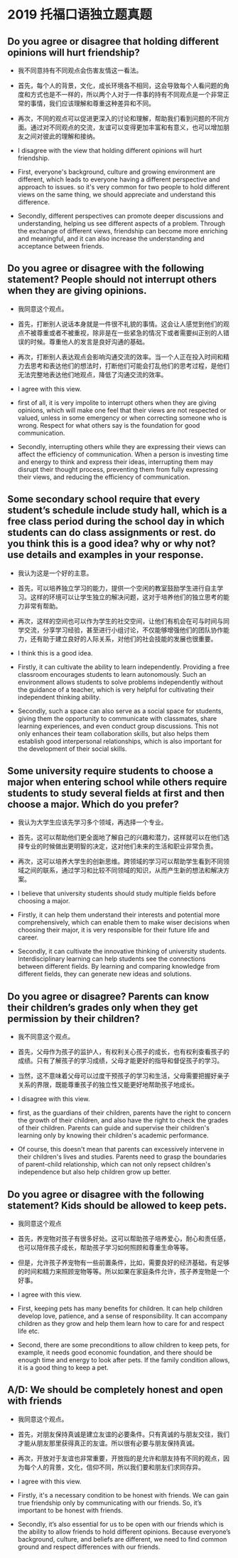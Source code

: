 # 2019 托福口语独立题真题

## Do you agree or disagree	that holding different opinions	will hurt friendship?
+ 我不同意持有不同观点会伤害友情这一看法。
+ 首先，每个人的背景，文化，成长环境各不相同，这会导致每个人看问题的角度和方式也是不一样的，所以两个人对于一件事的持有不同观点是一个非常正常的事情，我们应该理解和尊重这种差异和不同。
+ 再次，不同的观点可以促进更深入的讨论和理解，帮助我们看到问题的不同方面。通过对不同观点的交流，友谊可以变得更加丰富和有意义，也可以增加朋友之间对彼此的理解和接纳。

+ I disagree with the view that holding different opinions will hurt friendship.
+ First, everyone's background, culture and growing environment are different, which leads to everyone having a different perspective and approach to issues. so it's very common for two people to hold different views on the same thing, we should appreciate and understand this difference.
+ Secondly, different perspectives can promote deeper discussions and understanding, helping us see different aspects of a problem. Through the exchange of different views, friendship can become more enriching and meaningful, and it can also increase the understanding and acceptance between friends.

## Do you agree or disagree with the following statement? People should	not interrupt others when they are giving opinions.
+ 我同意这个观点。
+ 首先，打断别人说话本身就是一件很不礼貌的事情。这会让人感觉到他们的观点不被尊重或者不被重视，除非是在一些紧急的情况下或者需要纠正别的人错误的时候。尊重他人的发言是良好沟通的基础。
+ 再次，打断别人表达观点会影响沟通交流的效率。当一个人正在投入时间和精力去思考和表达他们的想法时，打断他们可能会打乱他们的思考过程，是他们无法完整地表达他们地观点，降低了沟通交流的效率。

+ I agree with this view.
+ first of all, it is very impolite to interrupt others when they are giving opinions, which will make one feel that their views are not respected or valued, unless in some emergency or when correcting someone who is wrong. Respect for what others say is the foundation for good communication.
+ Secondly, interrupting others while they are expressing their views can affect the efficiency of communication. When a person is investing time and energy to think and express their ideas, interrupting them may disrupt their thought process, preventing them from fully expressing their views, and reducing the efficiency of communication.

## Some	secondary school require that every student’s schedule include study hall, which is a free class period during the school day in which students can	do class assignments or rest. do you think this is a good idea? why or why not? use details and examples in your response.
+ 我认为这是一个好的主意。
+ 首先，可以培养独立学习的能力，提供一个空闲的教室鼓励学生进行自主学习。这样的环境可以让学生独立的解决问题，这对于培养他们的独立思考的能力非常有帮助。
+ 再次，这样的空间也可以作为学生的社交空间，让他们有机会在可与时间与同学交流，分享学习经验，甚至进行小组讨论，不仅能够增强他们的团队协作能力，还有助于建立良好的人际关系，对他们的社会技能的发展也很重要。

+ I think this is a good idea.
+ Firstly, it can cultivate the ability to learn independently. Providing a free classroom encourages students to learn autonomously. Such an environment allows students to solve problems independently without the guidance of a teacher, which is very helpful for cultivating their independent thinking ability.
+ Secondly, such a space can also serve as a social space for students, giving them the opportunity to communicate with classmates, share learning experiences, and even conduct group discussions. This not only enhances their team collaboration skills, but also helps them establish good interpersonal relationships, which is also important for the development of their social skills.

## Some	university require students	to choose a	major when entering school while others	require students to study several fields at first and then choose a	major. Which do you prefer?

+ 我认为大学生应该先学习多个领域，再选择一个专业。
+ 首先，这可以帮助他们更全面地了解自己的兴趣和潜力，这样就可以在他们选择专业的时候做出更明智的决定，这对他们未来的生活和职业非常负责。
+ 再次，这可以培养大学生的创新思维。跨领域的学习可以帮助学生看到不同领域之间的联系，通过学习和比较不同领域的知识，从而产生新的想法和解决方案。

+ I believe that university students should study multiple fields before choosing a major.
+ Firstly, it can help them understand their interests and potential more comprehensively, which can enable them to make wiser decisions when choosing their major, it is very responsible for their future life and career.
+ Secondly, it can cultivate the innovative thinking of university students. Interdisciplinary learning can help students see the connections between different fields. By learning and comparing knowledge from different fields, they can generate new ideas and solutions.

## Do you agree or disagree? Parents can know their children’s grades only when they get permission by their children?

+ 我不同意这个观点。
+ 首先，父母作为孩子的监护人，有权利关心孩子的成长，也有权利查看孩子的成绩。只有了解孩子的学习成绩，父母才能更好的指导和督促孩子的学习。
+ 当然，这不意味着父母可以过度干预孩子的学习和生活，父母需要把握好亲子关系的界限，既能尊重孩子的独立性又能更好地帮助孩子地成长。

+ I disagree with this view.
+ first, as the guardians of their children, parents have the right to concern the growth of their children, and also have the right to check the grades of their children. Parents can guide and supervise their children's learning only by knowing their children's academic performance.
+ Of course, this doesn't mean that parents can excessively intervene in their children's lives and studies. Parents need to grasp the boundaries of parent-child relationship, which can not only repsect children's independence but also help children grow up better.

## Do you agree	or disagree with the following statement? Kids should be allowed to keep pets.

+ 我同意这个观点
+ 首先，养宠物对孩子有很多好处。这可以帮助孩子培养爱心，耐心和责任感，也可以陪伴孩子成长，帮助孩子学习如何照顾和尊重生命等等。
+ 但是，允许孩子养宠物有一些前置条件，比如，需要良好的经济基础，有足够的时间和精力来照顾宠物等等。所以如果在家庭条件允许，孩子养宠物是一个好事。

+ I agree with this view. 
+ First, keeping pets has many benefits for children. It can help children develop love, patience, and a sense of responsibility. It can accompany children as they grow and help them learn how to care for and respect life etc.
+ Second, there are some preconditions to allow children to keep pets, for example, it needs good economic foundation, and there should be enough time and energy to look after pets. If the family condition allows, it is a good thing to keep a pet.

## A/D: We should be completely honest and open with friends 

+ 我同意这个观点。
+ 首先，对朋友保持真诚是建立友谊的必要条件。只有真诚的与朋友交往，我们才能从朋友那里获得真正的友谊。所以很有必要与朋友保持真诚。
+ 再次，开放对于友谊也非常重要，开放指的是允许和朋友持有不同的观点，因为每个人的背景，文化，信仰不同，所以我们要和朋友们求同存异。

+ I agree with this view.
+ Firstly, it's a necessary condition to be honest with friends. We can gain true friendship only by communicating with our friends. So, it’s important to be honest with friends.
+ Secondly, it’s also essential for us to be open with our friends which is the ability to allow friends to hold different opinions. Because everyone’s background, culture, and beliefs are different, we need to find common ground and respect differences with our friends.